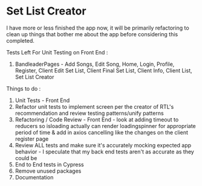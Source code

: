 # Set List Creator

I have more or less finished the app now, it will be primarily refactoring to clean up things that bother me about the app before considering this completed.

Tests Left For Unit Testing on Front End : 
1) BandleaderPages - Add Songs, Edit Song, Home, Login, Profile, Register, Client Edit Set List, Client Final Set List, Client Info, Client List, Set List Creator

Things to do :
1) Unit Tests - Front End
2) Refactor unit tests to implement screen per the creator of RTL's recommendation and review testing patterns/unify patterns
3) Refactoring / Code Review - Front End - look at adding timeout to reducers so isloading actually can render loadingspinner for appropriate period of time & add in axios cancelling like the changes on the client register page
4) Review ALL tests and make sure it's accurately mocking expected app behavior - I speculate that my back end tests aren't as accurate as they could be
5) End to End tests in Cypress
6) Remove unused packages
7) Documentation